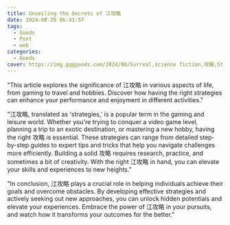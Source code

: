 ```yaml
---
title: Unveiling the Secrets of 江攻略
date: 2024-08-28 06:41:57
tags:
  - Goods
  - Post
  - web
categories:
  - Goods
cover: https://img.ggggoods.com/2024/08/Surreal,science fiction,攻略,Strategy,technology,tech,diagrams,renderings,colors_20240830_00001_.png
---
```


"This article explores the significance of 江攻略 in various aspects of life, from gaming to travel and hobbies. Discover how having the right strategies can enhance your performance and enjoyment in different activities."

"江攻略, translated as 'strategies,' is a popular term in the gaming and leisure world. Whether you're trying to conquer a video game level, planning a trip to an exotic destination, or mastering a new hobby, having the right 攻略 is essential. These strategies can range from detailed step-by-step guides to expert tips and tricks that help you navigate challenges more efficiently. Building a solid 攻略 requires research, practice, and sometimes a bit of creativity. With the right 江攻略 in hand, you can elevate your skills and experiences to new heights."

"In conclusion, 江攻略 plays a crucial role in helping individuals achieve their goals and overcome obstacles. By developing effective strategies and actively seeking out new approaches, you can unlock hidden potentials and elevate your experiences. Embrace the power of 江攻略 in your pursuits, and watch how it transforms your outcomes for the better."
